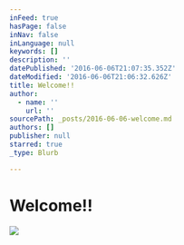 ```yaml
---
inFeed: true
hasPage: false
inNav: false
inLanguage: null
keywords: []
description: ''
datePublished: '2016-06-06T21:07:35.352Z'
dateModified: '2016-06-06T21:06:32.626Z'
title: Welcome!!
author:
  - name: ''
    url: ''
sourcePath: _posts/2016-06-06-welcome.md
authors: []
publisher: null
starred: true
_type: Blurb

---
```

# Welcome!!
![](https://the-grid-user-content.s3-us-west-2.amazonaws.com/5bd0e7f7-df49-492d-9abe-1222246ccb6a.jpg)